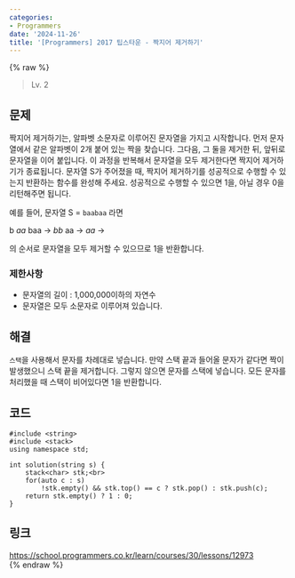```yaml
---
categories:
- Programmers
date: '2024-11-26'
title: '[Programmers] 2017 팁스타운 - 짝지어 제거하기'
---
```


{% raw %}
> Lv. 2<br>

## 문제
짝지어 제거하기는, 알파벳 소문자로 이루어진 문자열을 가지고 시작합니다. 먼저 문자열에서 같은 알파벳이 2개 붙어 있는 짝을 찾습니다. 그다음, 그 둘을 제거한 뒤, 앞뒤로 문자열을 이어 붙입니다. 이 과정을 반복해서 문자열을 모두 제거한다면 짝지어 제거하기가 종료됩니다. 문자열 S가 주어졌을 때, 짝지어 제거하기를 성공적으로 수행할 수 있는지 반환하는 함수를 완성해 주세요. 성공적으로 수행할 수 있으면 1을, 아닐 경우 0을 리턴해주면 됩니다.

예를 들어, 문자열 S =  `baabaa`  라면

b  _aa_  baa →  _bb_  aa →  _aa_  →

의 순서로 문자열을 모두 제거할 수 있으므로 1을 반환합니다.

### 제한사항
-   문자열의 길이 : 1,000,000이하의 자연수
-   문자열은 모두 소문자로 이루어져 있습니다.

## 해결
`스택`을 사용해서 문자를 차례대로 넣습니다. 만약 스택 끝과 들어올 문자가 같다면 짝이 발생했으니 스택 끝을 제거합니다. 그렇지 않으면 문자를 스택에 넣습니다. 모든 문자를 처리했을 때 스택이 비어있다면 1을 반환합니다.

## 코드
```
#include <string>
#include <stack>
using namespace std;

int solution(string s) {
    stack<char> stk;<br>
    for(auto c : s)
        !stk.empty() && stk.top() == c ? stk.pop() : stk.push(c);
    return stk.empty() ? 1 : 0;
}
```

## 링크
https://school.programmers.co.kr/learn/courses/30/lessons/12973<br>
{% endraw %}